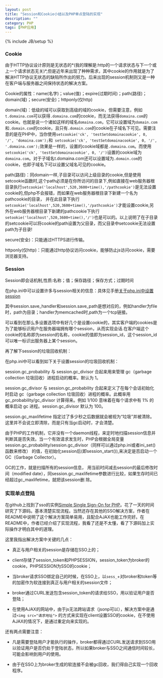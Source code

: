 ```yaml
---
layout: post
title: "Session和Cookie小结以及PHP单点登陆的实现"
description: ""
category: PHP
tags: [PHP应用]
---
```

{% include JB/setup %}

### Cookie

由于HTTP协议设计原则是无状态的*\(我的理解是:http的一个请求状态与下一个或上一个请求状态无关\)*,但是近年来出现了种种需求，其中cookie的作用就是为了解决HTTP协议无状态的缺陷所作出的努力。后来出现的session机制则又是一种在客户端与服务器之间保持状态的解决方案。

Cookie的属性：name(名字)；value(值)；expire(过期时间)；path(路径)；domain(域)；secure(安全)；httponly(仅http)

domain(域)：低级的域可以获取到高级的域的cookie，但需要注意，例如`t.domaina.com`可以获得`.domaina.com`的cookie，而无法获得`domaina.com`的cookie。也就是说一个诸如这样的域名`domaina.com`，它可以设置域为`domain.com`和`.domain.com`的cookie，且只有`.domain.com`的cookie在子域名下可见。需要注意的是在PHP中，当你使用`setcookie('ck', 'testSetdomainacookie', 0, '/', 'domaina.com');`和` setcookie('ck', 'testSetdomainacookie', 0, '/', '.domaina.com');`效果是一样的，设置的cookie域都是`.domaina.com`。而使用`setcookie('ck', 'testSetdomainacookie', 0, '/')`设置的cookie域为`domaina.com`。对于子域名t.domaina.com还可以设置域为`.domain.com`的cookie，也即子域名下可以设置父域名可见的cookie。

path(路径)：同domain一样,子目录可以访问上级目录的cookie,但是使用setcookie函数时,这个path必须是在你所访问的目录下,例如直接在web服务器根目录执行`setcookie('localhost',520,3600+time(),'/pathcookie')`是无法设置cookie的,但php不会报错，而如果在web服务器根目录下新建一个名为pathcookie的目录，
并在此目录下执行`setcookie('localhost',520,3600+time(),'/pathcookie')`才能设置cookie,另外在web服务器根目录下新建的pathcookie下执行`setookie('localhost',520,3600+time(),'/')`也是可以的。以上说明了在子目录的setcookie可以将cookie的path设置为父目录，而父目录中setcookie无法设置path为子目录!

secure(安全)：只能通过HTTPS进行传输。

httponly(仅http)：只能通过http协议访问cookie，能够防止js访问cookie，需要浏览器支持。

### Session

Session即会话机制,性质:名称；值；保存路径；保存方式；过期时间

在php.ini中可以设置许多与session相关的信息：具体见手册[关于php.ini中设置session](http://www.php.net/manual/zh/session.configuration.php#ini.session.upload-progress.enabled)

其中session.save_handler和session.save_path是想对应的，例如handler为file时，path为目录；handler为memcached时,path为一个tcp链接。

可以看到在那么多设置选项中有好几个是设置cookie的，其实客户端的cookies是为了能够标识用户在服务器端拥有哪个session，从而实现会话.在客户端这个cookie的名称即为session的名称，cookie的值即为session_id，这个session_id可以唯一标识出服务器上某个session。

再了解下session的垃圾回收机制：

在php.ini中可以看到如下关于设置session的垃圾回收机制：

session.gc_probability 与 session.gc_divisor 合起来用来管理 gc（garbage collection 垃圾回收）进程启动的概率。默认为 1。

session.gc_divisor 与 session.gc_probability 合起来定义了在每个会话初始化时启动 gc（garbage collection 垃圾回收）进程的概率。此概率用 gc_probability/gc_divisor 计算得来。例如 1/100 意味着在每个请求中有 1% 的概率启动 gc 进程。session.gc_divisor 默认为 100。

session.gc_maxlifetime 指定过了多少秒之后数据就会被视为“垃圾”并被清除。这里并不会说立即清除，而是只有当gc启动时，才会清楚。

由于PHP的工作机制，它并没有一个daemon线程，来定时地扫描session信息并判断其是否失效。当一个有效请求发生时，PHP会根据全局变量 session.gc_probability/session.gc_divisor（同样可以通过php.ini或者ini_set()函数来修改） 的值，在初始化session后(即session_start()),来决定是否启动一个GC（Garbage Collector）。

GC的工作，就是扫描所有的session信息， 用当前时间减去session的最后修改时间（modified date），同session.gc_maxlifetime参数进行比较，如果生存时间已经超过gc_maxlifetime，就把该session删 除。

### 实现单点登陆

在github上找到了sso的实例[Simple Single Sign-On for PHP](https://github.com/jasny/SSO)。花了一天的时间研究了下源码。基本清楚实现流程。当然还存在其他的SSO解决方案，作者在README中说明了这个解决方案简单易用，且配合AJAX也能工作完好。在README中，作者已经介绍了实现流程，我看了还是不太懂，看了下源码加上实际操作才明白其中的道理。

这里我指出解决方案中关键的几点：

* 真正与用户相关的session是存储在SSO上的；

* client存储了session_token和PHPSESSION，session_token为broker的cookie，PHPSESSION为SSO的cookie；

* 当broker请求SSO绑定自己的时候，在SSO上，以`sess_`+对broker和token等的加密作为软连接到真正与用户相关的session文件；

* broker通过CURL发送包含session_token的请求给SSO，用以验证用户是否登陆；

* 在使用AJAX的网站中，由于js无法跨站请求（jsonp可以），解决方案中是通过`<img src="请求地址">`
的方式来实现在client设置SSO的cookie，在不使用AJAX的情况下，是通过重定向来实现的。

还有两点需要注意：

* 凡是需要登陆用户才能执行的操作，broker都得通过CURL发送请求到SSO用以验证用户是否仍处于登陆状态，所以如果broker与SSO之间通信时间较长，可能会影响到用户的使用。

* 由于在SSO上为broker生成的软连接不会被gc回收，我们得自己实现一个回收程序。
